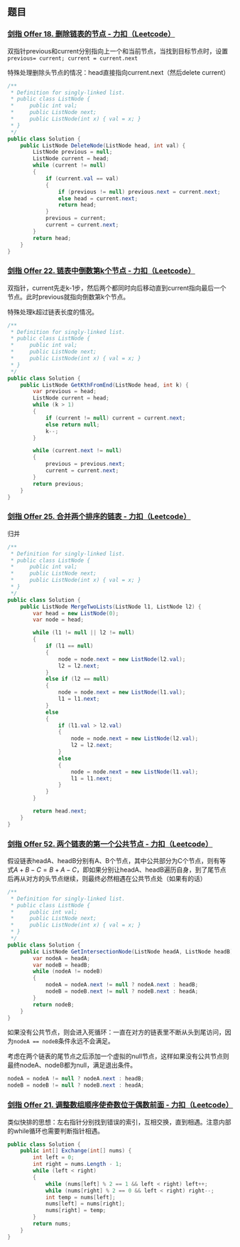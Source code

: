 ## 题目

### [剑指 Offer 18. 删除链表的节点 - 力扣（Leetcode）](https://leetcode.cn/problems/shan-chu-lian-biao-de-jie-dian-lcof/)

双指针previous和current分别指向上一个和当前节点，当找到目标节点时，设置`previous= current; current = current.next`

特殊处理删除头节点的情况：head直接指向current.next（然后delete current）

``` c#
/**
 * Definition for singly-linked list.
 * public class ListNode {
 *     public int val;
 *     public ListNode next;
 *     public ListNode(int x) { val = x; }
 * }
 */
public class Solution {
    public ListNode DeleteNode(ListNode head, int val) {
        ListNode previous = null;
        ListNode current = head;
        while (current != null)
        {
            if (current.val == val)
            {
                if (previous != null) previous.next = current.next;
                else head = current.next;
                return head;
            }
            previous = current;
            current = current.next;
        }
        return head;
    }
}
```

### [剑指 Offer 22. 链表中倒数第k个节点 - 力扣（Leetcode）](https://leetcode.cn/problems/lian-biao-zhong-dao-shu-di-kge-jie-dian-lcof/)

双指针，current先走k-1步，然后两个都同时向后移动直到current指向最后一个节点。此时previous就指向倒数第k个节点。

特殊处理k超过链表长度的情况。

``` c#
/**
 * Definition for singly-linked list.
 * public class ListNode {
 *     public int val;
 *     public ListNode next;
 *     public ListNode(int x) { val = x; }
 * }
 */
public class Solution {
    public ListNode GetKthFromEnd(ListNode head, int k) {
        var previous = head;
        ListNode current = head;
        while (k > 1) 
        {
            if (current != null) current = current.next;
            else return null;
            k--;
        }

        while (current.next != null)
        {
            previous = previous.next;
            current = current.next;
        }
        return previous;
    }
}
```

### [剑指 Offer 25. 合并两个排序的链表 - 力扣（Leetcode）](https://leetcode.cn/problems/he-bing-liang-ge-pai-xu-de-lian-biao-lcof/)

归并

``` c#
/**
 * Definition for singly-linked list.
 * public class ListNode {
 *     public int val;
 *     public ListNode next;
 *     public ListNode(int x) { val = x; }
 * }
 */
public class Solution {
    public ListNode MergeTwoLists(ListNode l1, ListNode l2) {
        var head = new ListNode(0);
        var node = head;

        while (l1 != null || l2 != null)
        {
            if (l1 == null)
            {
                node = node.next = new ListNode(l2.val);
                l2 = l2.next;
            }
            else if (l2 == null)
            {
                node = node.next = new ListNode(l1.val);
                l1 = l1.next;
            }
            else
            {
                if (l1.val > l2.val) 
                {
                    node = node.next = new ListNode(l2.val);
                    l2 = l2.next;
                }
                else
                {
                    node = node.next = new ListNode(l1.val);
                    l1 = l1.next;
                }
            }
        }

        return head.next;
    }
}
```

### [剑指 Offer 52. 两个链表的第一个公共节点 - 力扣（Leetcode）](https://leetcode.cn/problems/liang-ge-lian-biao-de-di-yi-ge-gong-gong-jie-dian-lcof/)

假设链表headA、headB分别有A、B个节点，其中公共部分为C个节点，则有等式$A+B-C=B+A-C$，即如果分别让headA、headB遍历自身，到了尾节点后再从对方的头节点继续，则最终必然相遇在公共节点处（如果有的话）

``` c#
/**
 * Definition for singly-linked list.
 * public class ListNode {
 *     public int val;
 *     public ListNode next;
 *     public ListNode(int x) { val = x; }
 * }
 */
public class Solution {
    public ListNode GetIntersectionNode(ListNode headA, ListNode headB) {
        var nodeA = headA;
        var nodeB = headB;
        while (nodeA != nodeB)
        {
            nodeA = nodeA.next != null ? nodeA.next : headB;
            nodeB = nodeB.next != null ? nodeB.next : headA;
        }
        return nodeB;
    }
}
```

如果没有公共节点，则会进入死循环：一直在对方的链表里不断从头到尾访问，因为`nodeA == nodeB`条件永远不会满足。

考虑在两个链表的尾节点之后添加一个虚拟的null节点，这样如果没有公共节点则最终nodeA、nodeB都为null，满足退出条件。

``` c#
nodeA = nodeA != null ? nodeA.next : headB;
nodeB = nodeB != null ? nodeB.next : headA;
```

### [剑指 Offer 21. 调整数组顺序使奇数位于偶数前面 - 力扣（Leetcode）](https://leetcode.cn/problems/diao-zheng-shu-zu-shun-xu-shi-qi-shu-wei-yu-ou-shu-qian-mian-lcof/)

类似快排的思想：左右指针分别找到错误的索引，互相交换，直到相遇。注意内部的while循环也需要判断指针相遇。

``` c#
public class Solution {
    public int[] Exchange(int[] nums) {
        int left = 0;
        int right = nums.Length - 1;
        while (left < right)
        {
            while (nums[left] % 2 == 1 && left < right) left++;
            while (nums[right] % 2 == 0 && left < right) right--;
            int temp = nums[left];
            nums[left] = nums[right];
            nums[right] = temp;
        }
        return nums;
    }
}
```

